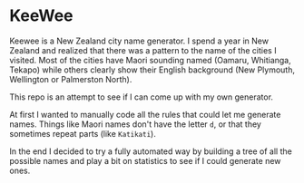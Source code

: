 # KeeWee

Keewee is a New Zealand city name generator. I spend a year in New Zealand and
realized that there was a pattern to the name of the cities I visited. Most of
the cities have Maori sounding named (Oamaru, Whitianga, Tekapo) while others
clearly show their English background (New Plymouth, Wellington or Palmerston
North).

This repo is an attempt to see if I can come up with my own generator.

At first I wanted to manually code all the rules that could let me generate
names. Things like Maori names don't have the letter `d`, or that they sometimes
repeat parts (like `Katikati`).

In the end I decided to try a fully automated way by building a tree of all the
possible names and play a bit on statistics to see if I could generate new ones.
